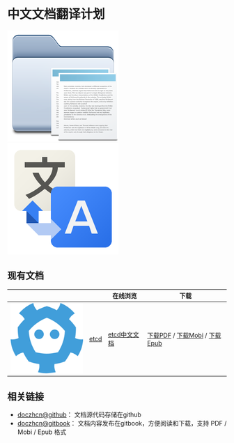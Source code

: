 # 中文文档翻译计划

![](images/doczhcn-logo.png)  ![](images/translation.png)

## 现有文档

|  |  | 在线浏览 | 下载 |
|--------|--------|--------|--------|
|    ![](images/etcd.png)    |    [etcd](https://coreos.com/etcd/)    |    [etcd中文文档](https://etcd.doczh.cn/)    | [下载PDF](https://www.gitbook.com/download/pdf/book/doczhcn/etcd) / [下载Mobi](https://www.gitbook.com/download/mobi/book/doczhcn/etcd) / [下载Epub](https://www.gitbook.com/download/epub/book/doczhcn/etcd) |

## 相关链接

- [doczhcn@github](https://github.com/doczhcn)： 文档源代码存储在github
- [doczhcn@gitbook](https://www.gitbook.com/@doczhcn)： 文档内容发布在gitbook，方便阅读和下载，支持 PDF / Mobi / Epub 格式

